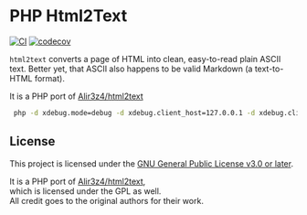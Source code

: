# PHP Html2Text

[![CI](https://github.com/ineersa/php-html2text/actions/workflows/main.yml/badge.svg?branch=main)](https://github.com/ineersa/php-html2text/actions/workflows/main.yml)
[![codecov](https://codecov.io/gh/ineersa/php-html2text/branch/main/graph/badge.svg)](https://codecov.io/gh/ineersa/php-html2text)


`html2text` converts a page of HTML into clean, easy-to-read plain ASCII text. Better yet, that ASCII also happens to be valid Markdown (a text-to-HTML format).

It is a PHP port of [Alir3z4/html2text](https://github.com/Alir3z4/html2text)


```BASH
 php -d xdebug.mode=debug -d xdebug.client_host=127.0.0.1 -d xdebug.client_port=9003 -d xdebug.start_with_request=yes ./bin/html-to-markdown.php ./tests/files/bodywidth_newline.html
```



























## License

This project is licensed under the [GNU General Public License v3.0 or later](LICENSE).

It is a PHP port of [Alir3z4/html2text](https://github.com/Alir3z4/html2text),  
which is licensed under the GPL as well.  
All credit goes to the original authors for their work.
